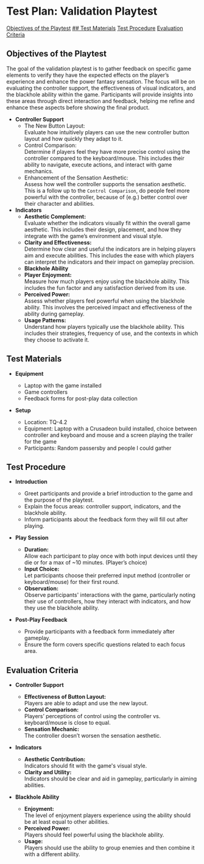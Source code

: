 # Test Plan: Validation Playtest
[Objectives of the Playtest](#objectives-of-the-playtest)
[## Test Materials](#test-materials)
[Test Procedure](#test-procedure)
[Evaluation Criteria](#evaluation-criteria)

## Objectives of the Playtest
The goal of the validation playtest is to gather feedback on specific game elements to verify they have the expected effects on the player’s experience and enhance the power fantasy sensation. The focus will be on evaluating the controller support, the effectiveness of visual indicators, and the blackhole ability within the game. Participants will provide insights into these areas through direct interaction and feedback, helping me refine and enhance these aspects before showing the final product.
- __Controller Support__
  - The New Button Layout:  
Evaluate how intuitively players can use the new controller button layout and how quickly they adapt to it.  
  - Control Comparison:  
Determine if players feel they have more precise control using the controller compared to the keyboard/mouse. This includes their ability to navigate, execute actions, and interact with game mechanics.
  - Enhancement of the Sensation Aesthetic:  
Assess how well the controller supports the sensation aesthetic. This is a follow up to the `Control Comparison`, do people feel more powerful with the controller, because of (e.g.) better control over their character and abilities.
- __Indicators__
  - __Aesthetic Complement:__  
Evaluate whether the indicators visually fit within the overall game aesthetic. This includes their design, placement, and how they integrate with the game’s environment and visual style.
  - __Clarity and Effectiveness:__  
Determine how clear and useful the indicators are in helping players aim and execute abilities. This includes the ease with which players can interpret the indicators and their impact on gameplay precision.
  - __Blackhole Ability__
  - __Player Enjoyment:__  
Measure how much players enjoy using the blackhole ability. This includes the fun factor and any satisfaction derived from its use.
  - __Perceived Power:__  
Assess whether players feel powerful when using the blackhole ability. This involves the perceived impact and effectiveness of the ability during gameplay.
  - __Usage Patterns:__  
Understand how players typically use the blackhole ability. This includes their strategies, frequency of use, and the contexts in which they choose to activate it.



## Test Materials

- __Equipment__
  - Laptop with the game installed
  - Game controllers
  - Feedback forms for post-play data collection

- __Setup__
  - Location: TQ-4.2
  - Equipment: Laptop with a Crusadeon build installed, choice between controller and keyboard and mouse and a screen playing the trailer for the game
  - Participants: Random passersby and people I could gather

## Test Procedure

- **Introduction**
  - Greet participants and provide a brief introduction to the game and the purpose of the playtest.
  - Explain the focus areas: controller support, indicators, and the blackhole ability.
  - Inform participants about the feedback form they will fill out after playing.

- **Play Session**
  - **Duration:**  
Allow each participant to play once with both input devices until they die or for a max of ~10 minutes. (Player’s choice)
  - **Input Choice:**  
Let participants choose their preferred input method (controller or keyboard/mouse) for their first round.
  - **Observation:**  
Observe participants' interactions with the game, particularly noting their use of controllers, how they interact with indicators, and how they use the blackhole ability.

- **Post-Play Feedback**
  - Provide participants with a feedback form immediately after gameplay.
  - Ensure the form covers specific questions related to each focus area.



## Evaluation Criteria

- **Controller Support**
   - **Effectiveness of Button Layout:**  
Players are able to adapt and use the new layout.
   - **Control Comparison:**  
Players’ perceptions of control using the controller vs. keyboard/mouse is close to equal.
   - **Sensation Mechanic:**  
The controller doesn’t worsen the sensation aesthetic.

- **Indicators**
   - **Aesthetic Contribution:**  
Indicators should fit with the game's visual style.
   - **Clarity and Utility:**  
Indicators should be clear and aid in gameplay, particularly in aiming abilities.

- **Blackhole Ability**
   - **Enjoyment:**  
The level of enjoyment players experience using the ability should be at least equal to other abilities.
   - **Perceived Power:**  
Players should feel powerful using the blackhole ability.
   - **Usage:**  
Players should use the ability to group enemies and then combine it with a different ability.
